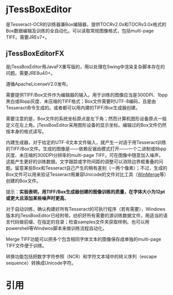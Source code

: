 # jTessBoxEditor #
是Tesseract-OCR的训练器兼Box编辑器，提供TOCRv2.0x和TOCRv3.0x格式的Box数据编辑及训练的全自动化。可以读取常规图像格式，包括multi-page TIFF。需要JREv7+。

## jTessBoxEditorFX ##
是jTessBoxEditor用JavaFX重写版的，用以处理在Swing中渲染复杂脚本存在的问题。需要JRE8u40+。

遵循ApacheLicenseV2.0发布。

需要提供TIFF/Box文件作为编辑器的输入。用于训练的图像应当是300DPI、1bpp黑白或8bpp灰度、未压缩的TIFF格式；Box文件需要时UTF-8编码，且是由Tesseract命令生成的。或者都可以用内建的TIFF/Box生成器创建。

需要注意的是，Box文件的系统坐标原点是左下角；然而计算机图形设备原点一般定义在左上角。jTessBoxEditor采用图形设备的显示坐标。编辑过的Box文件仍然按本身的格式读写。

内建生成器，对于给定的UTF-8文本文件输入，就产生一对适于用Tesseract训练的TIFF/Box文件。生成的图像是——依赖反锯齿模式打开——一个二进制或8bpp灰度、未压缩的300DPI分辨率的multi-page TIFF。可在图像中随意加入噪声，这能产生更好的训练数据。文字跟踪或字符间距的调整可以消除边界框重叠的问题。留意某些Box和Tesseract自己产生的稍有差别（一两个像素）；不过，生成的Box文件可以用来验证Tesseract用兼容Unicode的文件对比工具（[WinMerge][0]等）创建的Box文件。

提示：**实验表明，用TIFF/Box生成器创建的图像训练的质量，在字体大小为12pt或更大且添加某些噪声时更高**。

对于自动训练，确认构建好所有Tesseract的可执行程序（若有需要），Windows版本的jTessBoxEditor已经附带。纺织好所有需要的源训练数据文件，用适当的语言代码做前缀、在指定的目录；检查samples文件夹获取样例。也可以用powershell等Windwos脚本来做训练流程自动化。

Merge TIFF功能可以把多个包含相同字体文本的图像保存成单独的multi-page TIFF文件便于训练。

转换功能包括把数字字符参照（NCR）和字符文本域中的转义序列（escape sequence）转换成Unicode字符。

# 引用 #
[0]: http://sourceforge.net/projects/winmerge/ "WinMerge"